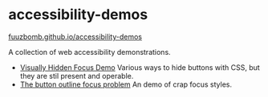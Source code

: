 # accessibility-demos
[fuuzbomb.github.io/accessibility-demos](http://fuzzbomb.github.io/accessibility-demos/)

A collection of web accessibility demonstrations.

- [Visually Hidden Focus Demo](http://fuzzbomb.github.io/accessibility-demos/visually-hidden-focus-test.html)
  Various ways to hide buttons with CSS, but they are stil present and operable.
- [The button outline focus problem](http://fuzzbomb.github.io/accessibility-demos/focus-white-outline-problem.html)
  An demo of crap focus styles.
